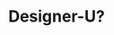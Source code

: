 ---
layout: case-study
title: Designer-U?
description: A platform for designers to discover their sweet-spot in line with their skills and find job offers accordingly.
text: Lorem ipsum dolor sit amet, consectetur adipiscing elit. Maecenas in ante fringilla, hendrerit mi ut, tincidunt sem. Quisque feugiat elit eu nulla posuere tristique. Vivamus malesuada magna lorem, ac tempor turpis dignissim eu. Proin commodo neque id lacinia pretium. Sed a porttitor dolor. Class aptent taciti sociosqu ad litora torquent per conubia nostra, per inceptos himenaeos. Etiam eget purus leo. Aliquam mattis velit urna, non blandit dolor porta vitae. Nunc nec sapien id dolor maximus vestibulum nec a nisl. Donec volutpat risus quis lacus dapibus lacinia.
category: ui
year: 2019
picture: designeru_cover.jpg
team: Bárbara Marcelino, Joana Reis, Marta Duarte, Samuel Fialho
tools: Sketching, Wireframing, Prototyping
tags: home
---